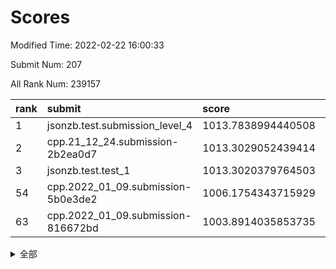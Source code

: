 # Scores

Modified Time: 2022-02-22 16:00:33

Submit Num: 207

All Rank Num: 239157

| rank |               submit               |       score        |       sigma        | pk_num |
| :--- | :--------------------------------- | :----------------- | :----------------- | :----- |
| 1    | jsonzb.test.submission_level_4     | 1013.7838994440508 | 0.8082830399517056 | 4623   |
| 2    | cpp.21_12_24.submission-2b2ea0d7   | 1013.3029052439414 | 0.8078658870415415 | 4619   |
| 3    | jsonzb.test.test_1                 | 1013.3020379764503 | 0.8212116373878814 | 4622   |
| 54   | cpp.2022_01_09.submission-5b0e3de2 | 1006.1754343715929 | 0.7385949649233923 | 4622   |
| 63   | cpp.2022_01_09.submission-816672bd | 1003.8914035853735 | 0.7138141168228475 | 4622   |


<details>
<summary>全部</summary>

| rank |                 submit                 |       score        |       sigma        | pk_num |
| :--- | :------------------------------------- | :----------------- | :----------------- | :----- |
| 1    | jsonzb.test.submission_level_4         | 1013.7838994440508 | 0.8082830399517056 | 4623   |
| 2    | cpp.21_12_24.submission-2b2ea0d7       | 1013.3029052439414 | 0.8078658870415415 | 4619   |
| 3    | jsonzb.test.test_1                     | 1013.3020379764503 | 0.8212116373878814 | 4622   |
| 4    | gobigger.level_3.submission_level_3_34 | 1011.7824308844854 | 0.7909128568623802 | 4622   |
| 5    | gobigger.level_3.submission_level_3_30 | 1011.2439006864533 | 0.789004564242601  | 4620   |
| 6    | gobigger.level_3.submission_level_3_11 | 1011.1524034315455 | 0.7572908409162787 | 4615   |
| 7    | gobigger.level_3.submission_level_3_48 | 1011.0672551740516 | 0.7845007903624178 | 4622   |
| 8    | gobigger.level_3.submission_level_3_7  | 1010.9932260255904 | 0.7644034737805027 | 4625   |
| 9    | gobigger.level_3.submission_level_3_44 | 1010.8692723755585 | 0.7643777806849089 | 4619   |
| 10   | gobigger.level_3.submission_level_3_20 | 1010.7941427276821 | 0.7415724148769938 | 4618   |
| 11   | gobigger.level_3.submission_level_3_49 | 1010.7596368369046 | 0.7617069490166666 | 4619   |
| 12   | gobigger.level_3.submission_level_3_21 | 1010.6845248929235 | 0.7387917827175257 | 4616   |
| 13   | gobigger.level_3.submission_level_3_9  | 1010.5999490403146 | 0.7710137087708729 | 4622   |
| 14   | gobigger.level_3.submission_level_3_35 | 1010.5486716874385 | 0.7865657751899017 | 4625   |
| 15   | gobigger.level_3.submission_level_3_32 | 1010.423630636465  | 0.762714275048257  | 4616   |
| 16   | gobigger.level_3.submission_level_3_27 | 1010.3526772114408 | 0.7683318764285766 | 4622   |
| 17   | gobigger.level_3.submission_level_3_17 | 1010.1935481689628 | 0.7913191233739315 | 4623   |
| 18   | gobigger.level_3.submission_level_3_6  | 1010.193501210374  | 0.771853260297596  | 4621   |
| 19   | gobigger.level_3.submission_level_3_37 | 1010.1812401588649 | 0.7547161388949778 | 4621   |
| 20   | gobigger.level_3.submission_level_3_18 | 1010.1785589918896 | 0.7348553535892764 | 4620   |
| 21   | gobigger.level_3.submission_level_3_31 | 1010.1008784721195 | 0.7769068528596514 | 4627   |
| 22   | gobigger.level_3.submission_level_3_40 | 1010.1002518893765 | 0.7622940684776812 | 4623   |
| 23   | gobigger.level_3.submission_level_3_4  | 1010.0763885673749 | 0.7793838884303159 | 4621   |
| 24   | gobigger.level_3.submission_level_3_24 | 1010.0226368374312 | 0.7640149055642048 | 4619   |
| 25   | gobigger.level_3.submission_level_3_41 | 1009.9930573785454 | 0.7489848751647603 | 4622   |
| 26   | gobigger.level_3.submission_level_3_38 | 1009.9586587430047 | 0.7617411738463382 | 4622   |
| 27   | gobigger.level_3.submission_level_3_43 | 1009.9314088498325 | 0.7635818153626676 | 4621   |
| 28   | gobigger.level_3.submission_level_3_8  | 1009.9284329938122 | 0.7830592000285983 | 4626   |
| 29   | gobigger.level_3.submission_level_3_1  | 1009.9278064978367 | 0.7571902443446934 | 4614   |
| 30   | gobigger.level_3.submission_level_3_42 | 1009.8786629631177 | 0.7674082399784439 | 4624   |
| 31   | gobigger.level_3.submission_level_3_5  | 1009.8665889140974 | 0.7476022948441315 | 4619   |
| 32   | gobigger.level_3.submission_level_3_33 | 1009.8518585943076 | 0.7681874543050816 | 4627   |
| 33   | gobigger.level_3.submission_level_3_15 | 1009.6872370633112 | 0.7430598714016946 | 4620   |
| 34   | gobigger.level_3.submission_level_3_25 | 1009.6850435477473 | 0.7427455755928548 | 4622   |
| 35   | gobigger.level_3.submission_level_3_28 | 1009.664919755698  | 0.7659967355255949 | 4627   |
| 36   | gobigger.level_3.submission_level_3_2  | 1009.6612556667885 | 0.7475383795360906 | 4619   |
| 37   | gobigger.level_3.submission_level_3_46 | 1009.6565890656345 | 0.7694522421515625 | 4625   |
| 38   | gobigger.level_3.submission_level_3_19 | 1009.5801058205061 | 0.7716116056924779 | 4624   |
| 39   | gobigger.level_3.submission_level_3_23 | 1009.5381516762651 | 0.7533065033787671 | 4621   |
| 40   | gobigger.level_3.submission_level_3_10 | 1009.51211536382   | 0.7526722426507557 | 4618   |
| 41   | gobigger.level_3.submission_level_3_13 | 1009.3933531552628 | 0.7604672520034323 | 4625   |
| 42   | gobigger.level_3.submission_level_3_16 | 1009.388500130187  | 0.7714364680754392 | 4624   |
| 43   | gobigger.level_3.submission_level_3_45 | 1009.3583579181462 | 0.7554396921709492 | 4618   |
| 44   | gobigger.level_3.submission_level_3_3  | 1009.3547815749598 | 0.7730568544022964 | 4617   |
| 45   | gobigger.level_3.submission_level_3_12 | 1009.3538786277384 | 0.7499076216144271 | 4624   |
| 46   | gobigger.level_3.submission_level_3_47 | 1009.3240294033947 | 0.7727903077842767 | 4626   |
| 47   | gobigger.level_3.submission_level_3_29 | 1009.3020591004649 | 0.7577726569785167 | 4621   |
| 48   | gobigger.level_3.submission_level_3_14 | 1009.1573089597373 | 0.748273944760078  | 4622   |
| 49   | gobigger.level_3.submission_level_3_36 | 1008.9399721677535 | 0.7594565321421386 | 4615   |
| 50   | gobigger.level_3.submission_level_3_39 | 1008.8964097927675 | 0.739765502612667  | 4620   |
| 51   | gobigger.level_3.submission_level_3_26 | 1008.8962168150578 | 0.743162289941019  | 4624   |
| 52   | gobigger.level_3.submission_level_3_22 | 1008.5141392496442 | 0.7681222600686743 | 4627   |
| 53   | gobigger.level_3.submission_level_3_0  | 1008.2946924818091 | 0.7512893990645809 | 4623   |
| 54   | cpp.2022_01_09.submission-5b0e3de2     | 1006.1754343715929 | 0.7385949649233923 | 4622   |
| 55   | gobigger.level_1.submission_level_1_14 | 1004.6799304146269 | 0.7367014867596864 | 4624   |
| 56   | gobigger.level_1.submission_level_1_44 | 1004.5942686229179 | 0.7300857430691384 | 4621   |
| 57   | gobigger.level_1.submission_level_1_48 | 1004.5068366802192 | 0.7193793715717324 | 4622   |
| 58   | gobigger.level_1.submission_level_1_27 | 1004.2528156819085 | 0.7072248323074605 | 4623   |
| 59   | gobigger.level_1.submission_level_1_31 | 1004.2273830704072 | 0.726480202274748  | 4623   |
| 60   | gobigger.level_1.submission_level_1_2  | 1004.2166764278898 | 0.7133583786482912 | 4618   |
| 61   | gobigger.level_1.submission_level_1_9  | 1004.0568908226913 | 0.7344181291476873 | 4616   |
| 62   | gobigger.level_1.submission_level_1_38 | 1004.0150155155595 | 0.7238348525343061 | 4621   |
| 63   | cpp.2022_01_09.submission-816672bd     | 1003.8914035853735 | 0.7138141168228475 | 4622   |
| 64   | gobigger.level_1.submission_level_1_15 | 1003.8659391669869 | 0.7041219566781447 | 4622   |
| 65   | gobigger.level_1.submission_level_1_17 | 1003.7632942300808 | 0.7134991904805779 | 4619   |
| 66   | gobigger.level_1.submission_level_1_1  | 1003.7437578807912 | 0.7208950241570149 | 4625   |
| 67   | gobigger.level_1.submission_level_1_41 | 1003.7150197926301 | 0.7126499942289835 | 4626   |
| 68   | gobigger.level_1.submission_level_1_47 | 1003.6717755885408 | 0.7171726385163973 | 4623   |
| 69   | gobigger.level_1.submission_level_1_16 | 1003.5875878455741 | 0.7270387818502067 | 4621   |
| 70   | gobigger.level_1.submission_level_1_25 | 1003.5859408257461 | 0.7049258375838505 | 4626   |
| 71   | gobigger.level_1.submission_level_1_0  | 1003.4025740267227 | 0.7183151564029672 | 4623   |
| 72   | gobigger.level_1.submission_level_1_46 | 1003.3764192064823 | 0.7150674967190166 | 4616   |
| 73   | gobigger.level_1.submission_level_1_5  | 1003.3412466359014 | 0.7112849773015085 | 4623   |
| 74   | gobigger.level_1.submission_level_1_39 | 1003.3323042830624 | 0.7183164959298043 | 4621   |
| 75   | gobigger.level_1.submission_level_1_3  | 1003.3259309519116 | 0.7205531632870863 | 4621   |
| 76   | gobigger.level_1.submission_level_1_30 | 1003.3052048345695 | 0.7131271598512086 | 4623   |
| 77   | gobigger.level_1.submission_level_1_37 | 1003.2981408689283 | 0.7073064014156935 | 4619   |
| 78   | gobigger.level_1.submission_level_1_33 | 1003.2903978181334 | 0.7040475735415979 | 4623   |
| 79   | gobigger.level_1.submission_level_1_12 | 1003.2641357412909 | 0.7155980049224702 | 4627   |
| 80   | gobigger.level_1.submission_level_1_26 | 1003.179376088625  | 0.7142858852913999 | 4624   |
| 81   | gobigger.level_1.submission_level_1_28 | 1003.1570682043052 | 0.7151482825048121 | 4624   |
| 82   | gobigger.level_1.submission_level_1_20 | 1003.1310149613985 | 0.7157254118707737 | 4626   |
| 83   | gobigger.level_1.submission_level_1_32 | 1003.1243943981042 | 0.7067235390508299 | 4620   |
| 84   | gobigger.level_1.submission_level_1_21 | 1003.1045004664659 | 0.7139862992028639 | 4619   |
| 85   | gobigger.level_1.submission_level_1_19 | 1003.1008389921725 | 0.7110080331018531 | 4624   |
| 86   | gobigger.level_1.submission_level_1_10 | 1002.9543743122794 | 0.7171341803049612 | 4621   |
| 87   | gobigger.level_1.submission_level_1_29 | 1002.833368576689  | 0.717839161940325  | 4619   |
| 88   | gobigger.level_1.submission_level_1_11 | 1002.7616405924396 | 0.7199140234162127 | 4622   |
| 89   | gobigger.level_1.submission_level_1_34 | 1002.7515845788118 | 0.7084880781261819 | 4622   |
| 90   | gobigger.level_1.submission_level_1_13 | 1002.7043231834263 | 0.7051468388291661 | 4620   |
| 91   | gobigger.level_1.submission_level_1_43 | 1002.6763192905337 | 0.7060707178941333 | 4619   |
| 92   | gobigger.level_1.submission_level_1_24 | 1002.658523899837  | 0.7138591857097419 | 4622   |
| 93   | gobigger.level_1.submission_level_1_18 | 1002.6027425213952 | 0.715985635748998  | 4615   |
| 94   | gobigger.level_1.submission_level_1_49 | 1002.5090300049834 | 0.7091837426036648 | 4624   |
| 95   | gobigger.level_1.submission_level_1_8  | 1002.5075274552755 | 0.7141758660941186 | 4619   |
| 96   | gobigger.level_1.submission_level_1_42 | 1002.4706902421216 | 0.7097896784863131 | 4625   |
| 97   | gobigger.level_1.submission_level_1_4  | 1002.3886041165575 | 0.7186265219413082 | 4617   |
| 98   | gobigger.level_1.submission_level_1_40 | 1002.3691206204066 | 0.7124254268789643 | 4617   |
| 99   | gobigger.level_1.submission_level_1_45 | 1002.1076746707    | 0.710876972880108  | 4623   |
| 100  | gobigger.level_1.submission_level_1_35 | 1002.074526807364  | 0.7096027173707661 | 4621   |
| 101  | gobigger.level_1.submission_level_1_6  | 1002.0729212477955 | 0.704830095610369  | 4621   |
| 102  | gobigger.level_1.submission_level_1_23 | 1002.0680864399269 | 0.7145241188228002 | 4615   |
| 103  | gobigger.level_1.submission_level_1_36 | 1002.0357484944798 | 0.7100621615750311 | 4620   |
| 104  | gobigger.level_1.submission_level_1_7  | 1002.0194290262192 | 0.7116819066511929 | 4618   |
| 105  | gobigger.level_1.submission_level_1_22 | 1001.439981666755  | 0.7046146061583184 | 4621   |
| 106  | gobigger.random.submission_random_2    | 997.3688315547     | 0.7177834323930765 | 4623   |
| 107  | gobigger.random.submission_random_3    | 997.3522449473863  | 0.7053357921294854 | 4624   |
| 108  | gobigger.random.submission_random_14   | 997.3448705328125  | 0.7018036211521045 | 4622   |
| 109  | gobigger.random.submission_random_9    | 997.1297868647819  | 0.713586323123002  | 4624   |
| 110  | gobigger.random.submission_random_5    | 997.0242961479738  | 0.7071065634568106 | 4623   |
| 111  | gobigger.random.submission_random_7    | 996.8703822949805  | 0.7058129066985798 | 4619   |
| 112  | gobigger.random.submission_random_27   | 996.8644271733901  | 0.7159335366397055 | 4625   |
| 113  | gobigger.random.submission_random_18   | 996.7906136998928  | 0.7069429805460519 | 4620   |
| 114  | gobigger.random.submission_random_47   | 996.7773602314436  | 0.7102350936382847 | 4620   |
| 115  | gobigger.random.submission_random_41   | 996.7351028188209  | 0.7081337540359874 | 4623   |
| 116  | gobigger.random.submission_random_39   | 996.7135165306572  | 0.7134768370783319 | 4623   |
| 117  | gobigger.random.submission_random_30   | 996.5124443840826  | 0.7191209870062811 | 4623   |
| 118  | gobigger.random.submission_random_46   | 996.4737161224296  | 0.6966223085052579 | 4624   |
| 119  | gobigger.random.submission_random_42   | 996.4526715260135  | 0.7135985335073787 | 4619   |
| 120  | gobigger.random.submission_random_11   | 996.4149450472814  | 0.7187901851939585 | 4616   |
| 121  | gobigger.random.submission_random_12   | 996.3799909125092  | 0.7117808306425308 | 4618   |
| 122  | gobigger.random.submission_random_8    | 996.3449690439489  | 0.7075156834987225 | 4623   |
| 123  | gobigger.random.submission_random_38   | 996.3406216270132  | 0.7192328105102677 | 4620   |
| 124  | gobigger.random.submission_random_4    | 996.2972840341521  | 0.7009954081664974 | 4619   |
| 125  | gobigger.random.submission_random_48   | 996.2853733866201  | 0.7128965885682442 | 4621   |
| 126  | gobigger.random.submission_random_43   | 996.2804269605493  | 0.6945552629412974 | 4619   |
| 127  | gobigger.random.submission_random_29   | 996.2627315567928  | 0.7086128321453629 | 4616   |
| 128  | gobigger.random.submission_random_16   | 996.2627009705651  | 0.7049970470154518 | 4627   |
| 129  | gobigger.random.submission_random_1    | 996.2466774445054  | 0.7140435165125378 | 4624   |
| 130  | gobigger.random.submission_random_35   | 996.2456252646772  | 0.7050067484243298 | 4622   |
| 131  | gobigger.random.submission_random_22   | 996.2194564372779  | 0.7054681484412907 | 4620   |
| 132  | gobigger.random.submission_random_19   | 996.1076010916985  | 0.7043794343067913 | 4619   |
| 133  | gobigger.random.submission_random_6    | 996.0556139313886  | 0.7003746345857211 | 4623   |
| 134  | gobigger.random.submission_random_10   | 995.9490092819312  | 0.7050264718403823 | 4623   |
| 135  | gobigger.random.submission_random_36   | 995.8774690836341  | 0.705788977768957  | 4619   |
| 136  | gobigger.random.submission_random_31   | 995.8602830930837  | 0.703646931650682  | 4623   |
| 137  | gobigger.random.submission_random_0    | 995.83585345118    | 0.7203266479723269 | 4619   |
| 138  | gobigger.random.submission_random_44   | 995.7817940937384  | 0.7122748971010916 | 4623   |
| 139  | gobigger.random.submission_random_32   | 995.6022520409701  | 0.7084961865863928 | 4616   |
| 140  | gobigger.random.submission_random_17   | 995.5658856499929  | 0.706186279479176  | 4625   |
| 141  | gobigger.random.submission_random_24   | 995.5338103319032  | 0.7067597145939298 | 4625   |
| 142  | gobigger.random.submission_random_33   | 995.5017595838103  | 0.7001215185387369 | 4622   |
| 143  | gobigger.random.submission_random_40   | 995.4495501583186  | 0.7148116181066985 | 4622   |
| 144  | gobigger.random.submission_random_28   | 995.288946814968   | 0.7133479847387065 | 4621   |
| 145  | gobigger.random.submission_random_49   | 995.2054407736239  | 0.7119307788865459 | 4622   |
| 146  | gobigger.random.submission_random_34   | 995.1842545389559  | 0.7134481746006799 | 4620   |
| 147  | gobigger.random.submission_random_37   | 995.0631968401008  | 0.7159520816657898 | 4622   |
| 148  | gobigger.random.submission_random_21   | 995.0241883213453  | 0.7118336665191124 | 4623   |
| 149  | gobigger.random.submission_random_23   | 994.9994859935985  | 0.7211814574068511 | 4629   |
| 150  | gobigger.random.submission_random_15   | 994.9012345004071  | 0.7115475573127317 | 4623   |
| 151  | gobigger.random.submission_random_45   | 994.8261788391461  | 0.7056566493717557 | 4622   |
| 152  | gobigger.random.submission_random_26   | 994.8090655166324  | 0.7216988977882677 | 4618   |
| 153  | gobigger.random.submission_random_13   | 994.7546576591571  | 0.7199591728849978 | 4623   |
| 154  | gobigger.random.submission_random_25   | 994.640829776462   | 0.7292503866626363 | 4620   |
| 155  | gobigger.random.submission_random_20   | 994.3721245256367  | 0.7240712126228512 | 4622   |
| 156  | gobigger.level_2.submission_level_2_6  | 994.2704583459926  | 0.7307139144857351 | 4624   |
| 157  | gobigger.level_2.submission_level_2_2  | 993.9614121997822  | 0.7294640690278751 | 4622   |
| 158  | gobigger.level_2.submission_level_2_4  | 993.9504532301653  | 0.7337862547161541 | 4623   |
| 159  | gobigger.level_2.submission_level_2_48 | 993.5750252771545  | 0.7507936638845604 | 4624   |
| 160  | gobigger.level_2.submission_level_2_0  | 993.5219616460906  | 0.7345954078137009 | 4620   |
| 161  | gobigger.level_2.submission_level_2_39 | 993.4721383644397  | 0.7242069988623098 | 4619   |
| 162  | gobigger.level_2.submission_level_2_10 | 993.2999059003405  | 0.7256088822345043 | 4626   |
| 163  | gobigger.level_2.submission_level_2_23 | 993.2206338493148  | 0.7423863920026638 | 4622   |
| 164  | gobigger.level_2.submission_level_2_34 | 993.1834750600001  | 0.730137984156347  | 4621   |
| 165  | gobigger.level_2.submission_level_2_29 | 993.1197230612744  | 0.7412085178970053 | 4618   |
| 166  | gobigger.level_2.submission_level_2_36 | 992.7653821492013  | 0.7373907106030456 | 4624   |
| 167  | gobigger.level_2.submission_level_2_13 | 992.6506402830793  | 0.7420158908726695 | 4622   |
| 168  | gobigger.level_2.submission_level_2_43 | 992.5856522945826  | 0.7323754301611655 | 4618   |
| 169  | gobigger.level_2.submission_level_2_40 | 992.5845074189983  | 0.7517468661371294 | 4621   |
| 170  | gobigger.level_2.submission_level_2_31 | 992.5760017380989  | 0.7466384300515228 | 4620   |
| 171  | gobigger.level_2.submission_level_2_25 | 992.4661399720051  | 0.735177141894271  | 4622   |
| 172  | gobigger.level_2.submission_level_2_3  | 992.4585158572099  | 0.7477952888324939 | 4625   |
| 173  | gobigger.level_2.submission_level_2_22 | 992.449355735238   | 0.738580864173978  | 4620   |
| 174  | gobigger.level_2.submission_level_2_1  | 992.4014377097162  | 0.7268666576571886 | 4625   |
| 175  | gobigger.level_2.submission_level_2_18 | 992.3768865073713  | 0.7376102961100883 | 4620   |
| 176  | gobigger.level_2.submission_level_2_7  | 992.3564146281644  | 0.7512506277860284 | 4618   |
| 177  | gobigger.level_2.submission_level_2_24 | 992.328257906465   | 0.7571274425249643 | 4622   |
| 178  | gobigger.level_2.submission_level_2_11 | 992.2476061081198  | 0.7358628436896234 | 4621   |
| 179  | gobigger.level_2.submission_level_2_32 | 992.2297788478404  | 0.7473904722917918 | 4623   |
| 180  | gobigger.level_2.submission_level_2_19 | 992.1538168431126  | 0.7550467730906942 | 4623   |
| 181  | gobigger.level_2.submission_level_2_30 | 992.1068726172548  | 0.7430815735062475 | 4626   |
| 182  | gobigger.level_2.submission_level_2_33 | 991.8855682815228  | 0.742376958275317  | 4619   |
| 183  | gobigger.level_2.submission_level_2_47 | 991.8667743294098  | 0.7331615582253619 | 4621   |
| 184  | gobigger.level_2.submission_level_2_26 | 991.8179338978548  | 0.7318374899602915 | 4619   |
| 185  | gobigger.level_2.submission_level_2_41 | 991.8078642250889  | 0.7565367807448673 | 4621   |
| 186  | gobigger.level_2.submission_level_2_20 | 991.7672071386892  | 0.7711639783941637 | 4622   |
| 187  | gobigger.level_2.submission_level_2_14 | 991.7342842513434  | 0.7785489872439503 | 4620   |
| 188  | gobigger.level_2.submission_level_2_28 | 991.7253282905539  | 0.7577627646115199 | 4621   |
| 189  | gobigger.level_2.submission_level_2_21 | 991.701004189466   | 0.7295234300971446 | 4623   |
| 190  | gobigger.level_2.submission_level_2_37 | 991.6909062344392  | 0.7351248300856179 | 4621   |
| 191  | gobigger.level_2.submission_level_2_49 | 991.6031106157367  | 0.7557714346375846 | 4621   |
| 192  | gobigger.level_2.submission_level_2_35 | 991.5351149808661  | 0.7464592071131056 | 4620   |
| 193  | gobigger.level_2.submission_level_2_16 | 991.521041789146   | 0.743018232754381  | 4616   |
| 194  | gobigger.level_2.submission_level_2_17 | 991.5077832409249  | 0.7545846000753188 | 4618   |
| 195  | gobigger.level_2.submission_level_2_12 | 991.2902416660706  | 0.7570415742661691 | 4620   |
| 196  | gobigger.level_2.submission_level_2_46 | 991.2333058780025  | 0.7433400026126891 | 4624   |
| 197  | gobigger.level_2.submission_level_2_15 | 991.2173983261371  | 0.7544409525141115 | 4618   |
| 198  | gobigger.level_2.submission_level_2_8  | 991.181575027643   | 0.7565004943948324 | 4619   |
| 199  | gobigger.level_2.submission_level_2_45 | 991.1420998664106  | 0.7460873795599552 | 4620   |
| 200  | gobigger.level_2.submission_level_2_38 | 991.0862452209117  | 0.7647528590443212 | 4618   |
| 201  | gobigger.level_2.submission_level_2_9  | 991.0607143834006  | 0.7554053893425601 | 4624   |
| 202  | gobigger.level_2.submission_level_2_5  | 991.0291909296222  | 0.7511351222216371 | 4626   |
| 203  | gobigger.level_2.submission_level_2_42 | 990.8550083358441  | 0.7575984189454963 | 4616   |
| 204  | gobigger.level_2.submission_level_2_44 | 990.7925873848667  | 0.7681449953912252 | 4621   |
| 205  | gobigger.level_2.submission_level_2_27 | 990.0562610942385  | 0.7868025713130843 | 4626   |
| 206  | gobigger.none.submission_none_0        | 979.3205780498665  | 1.1827776923693873 | 4619   |
| 207  | gobigger.none.submission_none_1        | 976.6888037536886  | 1.4210679675133349 | 4623   |

</details>